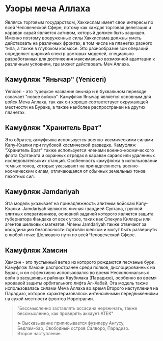 # Узоры меча Аллаха



Являясь торговым государством, Хаккислам имеет свои интересы по всей Человеческой Сфере, потому как каждая торговая делегация и караван сарай является активом, который должен быть защищен. Именно поэтому вооруженные силы Хаккислама должны уметь действовать на различных фронтах, в том числе на планетах разного типа, а также в глубоком космосе. Это разнообразие зон операций определяет широкий спектр цветовых моделей, специально разработанных для достижения максимально возможной адаптации к различным условиям, где может действовать Меч Аллаха.



## Камуфляж "Янычар" \(Yeniceri\)

Yeniceri - это турецкое название янычар и в буквальном переводе означает "новое войско". Камуфляж Янычар является основным для войск Меча Аллаха, так как он хорошо соответствует окружающей местности на Бураке, а также наиболее распространен на других планетах.



## Камуфляж "Хранитель Врат"

Это образец камуфляжа используется военно-космическими силами Капу-Кхалки при глубокой космической разведке. Камуфляж "Хранитель Врат" также используется членами военно-космического флота Султаната и охранных отрядах в караван сараях или удаленных исследовательских станций. Особенность камуфляжа в использовании темных тонов, которые указывают на принадлежность военно-космическим силам, отличающаяся от обычных земельных тонов пехотных сил.



## Камуфляж Jamdariyah

Эта модель указывает на принадлежность элитным войскам Капу-Кхалки. Jamdariyah являются личная гвардией Султана, группой элитных оперативников, основной задачей которого является защита губернатора Фандака от всех угроз, таких как Спекула Киллеры или агентов шелковых магнатов. Члены Jamdariyah также отвечают за координацию безопасности торговли шелком и могут быть развернуты в любой точке Шелкового пути по всей Человеческой Сфере.



## Камуфляж Хамсин

Хамсин - это пустынный ветер из которого рождаются песчаные бури. Камуфляж Хамсин распространен среди полков, дислоцированных на Бурак, и он эффективно использовался во время Неоколониальных войн в засушливых районах Квубилака \(Парадизо\), особенно во время кровавой защиты орбитального лифта Ал-Хабай. Эта модель также использовалась силами Меча Аллаха во время Второго наступления на Парадизо, которое характеризовалось интенсивными передвижениями на сухой местности фронтов Норстралии.



                                                                                                                                                                   

> "Бессмысленно заставлять ассасина нервничать, также бессмысленно, как проверять аккаунт АТЕК"  
>   
> ➤ Высказывание приписывается фузилеру Ангусу,   
> Бедлам-бар, Свободный остров Салворо, Парадизо.   
> Второе наступление.

                                                                                                                                                                   


